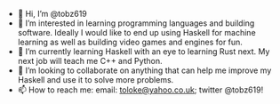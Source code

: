 - 👋 Hi, I’m @tobz619
- 👀 I’m interested in learning programming languages and building software. Ideally I would like to end up using Haskell for machine learning as well as building video games and engines for fun.
- 🌱 I’m currently learning Haskell with an eye to learning Rust next. My next job will teach me C++ and Python.
- 💞️ I’m looking to collaborate on anything that can help me improve my Haskell and use it to solve more problems.
- 📫 How to reach me: email: toloke@yahoo.co.uk; twitter @tobz619!

<!---
tobz619/tobz619 is a ✨ special ✨ repository because its `README.md` (this file) appears on your GitHub profile.
You can click the Preview link to take a look at your changes.
--->
